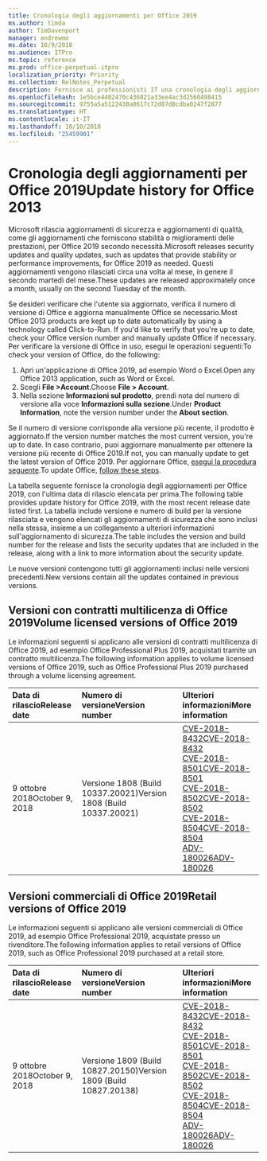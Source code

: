 ```yaml
---
title: Cronologia degli aggiornamenti per Office 2019
ms.author: timda
author: TimDavenport
manager: andrewmo
ms.date: 10/9/2018
ms.audience: ITPro
ms.topic: reference
ms.prod: office-perpetual-itpro
localization_priority: Priority
ms.collection: RelNotes_Perpetual
description: Fornisce ai professionisti IT una cronologia degli aggiornamenti per le versioni con licenza perpetua di Office 2019 che utilizzano A portata di clic
ms.openlocfilehash: 1e5bce4402470c436821a33ee4ac3d2560498415
ms.sourcegitcommit: 9755a5a5122430a8617c72d87d0cdba0247f2877
ms.translationtype: HT
ms.contentlocale: it-IT
ms.lasthandoff: 10/10/2018
ms.locfileid: "25459901"
---
```

# <a name="update-history-for-office-2019"></a><span data-ttu-id="d61c9-103">Cronologia degli aggiornamenti per Office 2019</span><span class="sxs-lookup"><span data-stu-id="d61c9-103">Update history for Office 2013</span></span>

<span data-ttu-id="d61c9-104">Microsoft rilascia aggiornamenti di sicurezza e aggiornamenti di qualità, come gli aggiornamenti che forniscono stabilità o miglioramenti delle prestazioni, per Office 2019 secondo necessità.</span><span class="sxs-lookup"><span data-stu-id="d61c9-104">Microsoft releases security updates and quality updates, such as updates that provide stability or performance improvements, for Office 2019 as needed.</span></span> <span data-ttu-id="d61c9-105">Questi aggiornamenti vengono rilasciati circa una volta al mese, in genere il secondo martedì del mese.</span><span class="sxs-lookup"><span data-stu-id="d61c9-105">These updates are released approximately once a month, usually on the second Tuesday of the month.</span></span>

<span data-ttu-id="d61c9-106">Se desideri verificare che l'utente sia aggiornato, verifica il numero di versione di Office e aggiorna manualmente Office se necessario.</span><span class="sxs-lookup"><span data-stu-id="d61c9-106">Most Office 2013 products are kept up to date automatically by using a technology called Click-to-Run. If you'd like to verify that you're up to date, check your Office version number and manually update Office if necessary.</span></span> <span data-ttu-id="d61c9-107">Per verificare la versione di Office in uso, esegui le operazioni seguenti:</span><span class="sxs-lookup"><span data-stu-id="d61c9-107">To check your version of Office, do the following:</span></span>

  1.    <span data-ttu-id="d61c9-108">Apri un'applicazione di Office 2019, ad esempio Word o Excel.</span><span class="sxs-lookup"><span data-stu-id="d61c9-108">Open any Office 2013 application, such as Word or Excel.</span></span>
  2.    <span data-ttu-id="d61c9-109">Scegli **File >Account**.</span><span class="sxs-lookup"><span data-stu-id="d61c9-109">Choose **File > Account**.</span></span>
  3.    <span data-ttu-id="d61c9-110">Nella sezione **Informazioni sul prodotto**, prendi nota del numero di versione alla voce **Informazioni sulla sezione**.</span><span class="sxs-lookup"><span data-stu-id="d61c9-110">Under **Product Information**, note the version number under the **About section**.</span></span>

<span data-ttu-id="d61c9-111">Se il numero di versione corrisponde alla versione più recente, il prodotto è aggiornato.</span><span class="sxs-lookup"><span data-stu-id="d61c9-111">If the version number matches the most current version, you're up to date.</span></span> <span data-ttu-id="d61c9-112">In caso contrario, puoi aggiornare manualmente per ottenere la versione più recente di Office 2019.</span><span class="sxs-lookup"><span data-stu-id="d61c9-112">If not, you can manually update to get the latest version of Office 2019.</span></span> <span data-ttu-id="d61c9-113">Per aggiornare Office, [esegui la procedura seguente](https://support.office.com/article/2ab296f3-7f03-43a2-8e50-46de917611c5).</span><span class="sxs-lookup"><span data-stu-id="d61c9-113">To update Office, [follow these steps](https://support.office.com/article/2ab296f3-7f03-43a2-8e50-46de917611c5).</span></span>


<span data-ttu-id="d61c9-114">La tabella seguente fornisce la cronologia degli aggiornamenti per Office 2019, con l'ultima data di rilascio elencata per prima.</span><span class="sxs-lookup"><span data-stu-id="d61c9-114">The following table provides update history for Office 2019, with the most recent release date listed first.</span></span> <span data-ttu-id="d61c9-115">La tabella include versione e numero di build per la versione rilasciata e vengono elencati gli aggiornamenti di sicurezza che sono inclusi nella stessa, insieme a un collegamento a ulteriori informazioni sull'aggiornamento di sicurezza.</span><span class="sxs-lookup"><span data-stu-id="d61c9-115">The table includes the version and build number for the release and lists the security updates that are included in the release, along with a link to more information about the security update.</span></span>

<span data-ttu-id="d61c9-116">Le nuove versioni contengono tutti gli aggiornamenti inclusi nelle versioni precedenti.</span><span class="sxs-lookup"><span data-stu-id="d61c9-116">New versions contain all the updates contained in previous versions.</span></span>

## <a name="volume-licensed-versions-of-office-2019"></a><span data-ttu-id="d61c9-117">Versioni con contratti multilicenza di Office 2019</span><span class="sxs-lookup"><span data-stu-id="d61c9-117">Volume licensed versions of Office 2019</span></span>
<span data-ttu-id="d61c9-118">Le informazioni seguenti si applicano alle versioni di contratti multilicenza di Office 2019, ad esempio Office Professional Plus 2019, acquistati tramite un contratto multilicenza.</span><span class="sxs-lookup"><span data-stu-id="d61c9-118">The following information applies to volume licensed versions of Office 2019, such as Office Professional Plus 2019 purchased through a volume licensing agreement.</span></span>

  
|<span data-ttu-id="d61c9-119">**Data di rilascio**</span><span class="sxs-lookup"><span data-stu-id="d61c9-119">**Release date**</span></span>|<span data-ttu-id="d61c9-120">**Numero di versione**</span><span class="sxs-lookup"><span data-stu-id="d61c9-120">**Version number**</span></span>|<span data-ttu-id="d61c9-121">**Ulteriori informazioni**</span><span class="sxs-lookup"><span data-stu-id="d61c9-121">**More information**</span></span>|
|:-----|:-----|:-----|
|<span data-ttu-id="d61c9-122">9 ottobre 2018</span><span class="sxs-lookup"><span data-stu-id="d61c9-122">October 9, 2018</span></span>   |<span data-ttu-id="d61c9-123">Versione 1808 (Build 10337.20021)</span><span class="sxs-lookup"><span data-stu-id="d61c9-123">Version 1808 (Build 10337.20021)</span></span>  |[<span data-ttu-id="d61c9-124">CVE-2018-8432</span><span class="sxs-lookup"><span data-stu-id="d61c9-124">CVE-2018-8432</span></span>](https://portal.msrc.microsoft.com/en-US/security-guidance/advisory/CVE-2018-8432) <br/> [<span data-ttu-id="d61c9-125">CVE-2018-8501</span><span class="sxs-lookup"><span data-stu-id="d61c9-125">CVE-2018-8501</span></span>](https://portal.msrc.microsoft.com/en-US/security-guidance/advisory/CVE-2018-8501) <br/> [<span data-ttu-id="d61c9-126">CVE-2018-8502</span><span class="sxs-lookup"><span data-stu-id="d61c9-126">CVE-2018-8502</span></span>](https://portal.msrc.microsoft.com/en-US/security-guidance/advisory/CVE-2018-8502) <br/> [<span data-ttu-id="d61c9-127">CVE-2018-8504</span><span class="sxs-lookup"><span data-stu-id="d61c9-127">CVE-2018-8504</span></span>](https://portal.msrc.microsoft.com/en-US/security-guidance/advisory/CVE-2018-8504) <br/> [<span data-ttu-id="d61c9-128">ADV-180026</span><span class="sxs-lookup"><span data-stu-id="d61c9-128">ADV-180026</span></span>](https://portal.msrc.microsoft.com/en-US/security-guidance/advisory/ADV180026) <br/>|

## <a name="retail-versions-of-office-2019"></a><span data-ttu-id="d61c9-129">Versioni commerciali di Office 2019</span><span class="sxs-lookup"><span data-stu-id="d61c9-129">Retail versions of Office 2019</span></span>
<span data-ttu-id="d61c9-130">Le informazioni seguenti si applicano alle versioni commerciali di Office 2019, ad esempio Office Professional 2019, acquistate presso un rivenditore.</span><span class="sxs-lookup"><span data-stu-id="d61c9-130">The following information applies to retail versions of Office 2019, such as Office Professional 2019 purchased at a retail store.</span></span>

|<span data-ttu-id="d61c9-131">**Data di rilascio**</span><span class="sxs-lookup"><span data-stu-id="d61c9-131">**Release date**</span></span>|<span data-ttu-id="d61c9-132">**Numero di versione**</span><span class="sxs-lookup"><span data-stu-id="d61c9-132">**Version number**</span></span>|<span data-ttu-id="d61c9-133">**Ulteriori informazioni**</span><span class="sxs-lookup"><span data-stu-id="d61c9-133">**More information**</span></span>|
|:-----|:-----|:-----|
|<span data-ttu-id="d61c9-134">9 ottobre 2018</span><span class="sxs-lookup"><span data-stu-id="d61c9-134">October 9, 2018</span></span>   |<span data-ttu-id="d61c9-135">Versione 1809 (Build 10827.20150)</span><span class="sxs-lookup"><span data-stu-id="d61c9-135">Version 1809 (Build 10827.20138)</span></span>  |[<span data-ttu-id="d61c9-136">CVE-2018-8432</span><span class="sxs-lookup"><span data-stu-id="d61c9-136">CVE-2018-8432</span></span>](https://portal.msrc.microsoft.com/en-US/security-guidance/advisory/CVE-2018-8432) <br/> [<span data-ttu-id="d61c9-137">CVE-2018-8501</span><span class="sxs-lookup"><span data-stu-id="d61c9-137">CVE-2018-8501</span></span>](https://portal.msrc.microsoft.com/en-US/security-guidance/advisory/CVE-2018-8501) <br/> [<span data-ttu-id="d61c9-138">CVE-2018-8502</span><span class="sxs-lookup"><span data-stu-id="d61c9-138">CVE-2018-8502</span></span>](https://portal.msrc.microsoft.com/en-US/security-guidance/advisory/CVE-2018-8502) <br/> [<span data-ttu-id="d61c9-139">CVE-2018-8504</span><span class="sxs-lookup"><span data-stu-id="d61c9-139">CVE-2018-8504</span></span>](https://portal.msrc.microsoft.com/en-US/security-guidance/advisory/CVE-2018-8504) <br/> [<span data-ttu-id="d61c9-140">ADV-180026</span><span class="sxs-lookup"><span data-stu-id="d61c9-140">ADV-180026</span></span>](https://portal.msrc.microsoft.com/en-US/security-guidance/advisory/ADV180026) <br/>|
